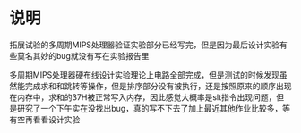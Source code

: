 # 说明

拓展试验的多周期MIPS处理器验证实验部分已经写完，但是因为最后设计实验有些莫名其妙的bug就没有写在实验报告里

多周期MIPS处理器硬布线设计实验理论上电路全部完成，但是测试的时候发现虽然能完成求和和跳转等操作，但是排序部分没有被执行，还是按照原来的顺序出现在内存中，求和的37H被正常写入内存，因此感觉大概率是slt指令出现问题，但是研究了一个下午实在没找出bug，真的写不下去了加上最近其他作业比较多，等有空再看看设计实验